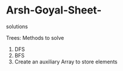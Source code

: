 # Arsh-Goyal-Sheet-
solutions

Trees:
Methods to solve
  1) DFS
  2) BFS
  3) Create an auxiliary Array to store elements
